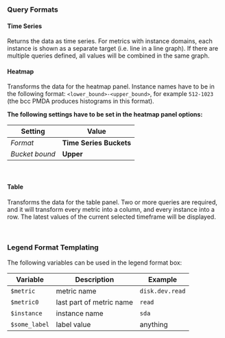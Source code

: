 ### Query Formats

#### Time Series
Returns the data as time series.
For metrics with instance domains, each instance is shown as a separate target (i.e. line in a line graph).
If there are multiple queries defined, all values will be combined in the same graph.

#### Heatmap
Transforms the data for the heatmap panel.
Instance names have to be in the following format: `<lower_bound>-<upper_bound>`, for example `512-1023` (the bcc PMDA produces histograms in this format).

**The following settings have to be set in the heatmap panel options:**

| Setting        | Value                   |
| -------------- | ----------------------- |
| *Format*       | **Time Series Buckets** |
| *Bucket bound* | **Upper**               |

&nbsp;

#### Table
Transforms the data for the table panel.
Two or more queries are required, and it will transform every metric into a column, and every instance into a row.
The latest values of the current selected timeframe will be displayed.

&nbsp;
### Legend Format Templating
The following variables can be used in the legend format box:

| Variable      | Description              | Example         |
| ------------- |------------------------- | --------------- |
| `$metric`     | metric name              | `disk.dev.read` |
| `$metric0`    | last part of metric name | `read`          |
| `$instance`   | instance name            | `sda`           |
| `$some_label` | label value              | anything        |
